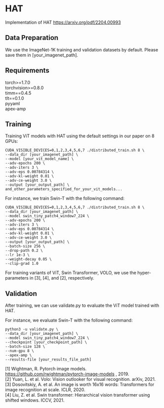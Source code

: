 # HAT
Implementation of HAT https://arxiv.org/pdf/2204.00993


## Data Preparation
We use the ImageNet-1K training and validation datasets by default.
Please save them in [your_imagenet_path].

## Requirements
torch>=1.7.0  
torchvision>=0.8.0  
timm==0.4.5  
tlt==0.1.0  
pyyaml  
apex-amp  

## Training
Training ViT models with HAT using the default settings in our paper on 8 GPUs:

```shell
CUDA_VISIBLE_DEVICES=0,1,2,3,4,5,6,7 ./distributed_train.sh 8 \
--data_dir [your_imagenet_path] \
--model [your_vit_model_name] \
--adv-epochs 200 \
--adv-iters 3 \
--adv-eps 0.00784314 \
--adv-kl-weight 0.01 \
--adv-ce-weight 3.0 \
--output [your_output_path] \
and_other_parameters_specified_for_your_vit_models...
```

For instance, we train Swin-T with the following command:
```shell
CUDA_VISIBLE_DEVICES=0,1,2,3,4,5,6,7 ./distributed_train.sh 8 \
--data_dir [your_imagenet_path] \
--model swin_tiny_patch4_window7_224 \
--adv-epochs 200 \
--adv-iters 3 \
--adv-eps 0.00784314 \
--adv-kl-weight 0.01 \
--adv-ce-weight 3.0 \
--output [your_output_path] \
--batch-size 256 \
--drop-path 0.2 \
--lr 1e-3 \
--weight-decay 0.05 \
--clip-grad 1.0
```
For training variants of ViT, Swin Transformer, VOLO, we use the hyper-parameters in [3], [4], and [2], respectively.

## Validation

After training, we can use validate.py to evaluate the ViT model trained with HAT.

For instance, we evaluate Swin-T with the following command:
```shell
python3 -u validate.py \
--data_dir [your_imagenet_path] \
--model swin_tiny_patch4_window7_224 \
--checkpoint [your_checkpoint_path] \
--batch-size 128 \
--num-gpu 8 \
--apex-amp \
--results-file [your_results_file_path]
```

[1] Wightman, R. Pytorch image models. https://github.com/rwightman/pytorch-image-models , 2019.  
[2] Yuan, L. et al. Volo: Vision outlooker for visual recognition. arXiv, 2021.  
[3] Dosovitskiy, A. et al. An image is worth 16x16 words: Transformers for image recognition at scale. ICLR, 2020.  
[4] Liu, Z. et al. Swin transformer: Hierarchical vision transformer using shifted windows. ICCV, 2021.
